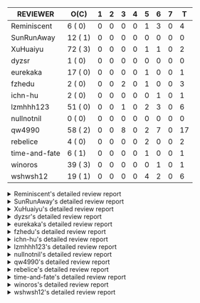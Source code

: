 |   REVIEWER    |  O(C)   | 1 | 2 | 3 | 4 | 5 | 6 | 7 | T  |
|---------------|---------|---|---|---|---|---|---|---|----|
| Reminiscent   |  6 ( 0) | 0 | 0 | 0 | 0 | 1 | 3 | 0 |  4 |
| SunRunAway    | 12 ( 1) | 0 | 0 | 0 | 0 | 0 | 0 | 0 |  0 |
| XuHuaiyu      | 72 ( 3) | 0 | 0 | 0 | 0 | 1 | 1 | 0 |  2 |
| dyzsr         |  1 ( 0) | 0 | 0 | 0 | 0 | 0 | 0 | 0 |  0 |
| eurekaka      | 17 ( 0) | 0 | 0 | 0 | 0 | 1 | 0 | 0 |  1 |
| fzhedu        |  2 ( 0) | 0 | 0 | 2 | 0 | 1 | 0 | 0 |  3 |
| ichn-hu       |  2 ( 0) | 0 | 0 | 0 | 0 | 0 | 1 | 0 |  1 |
| lzmhhh123     | 51 ( 0) | 0 | 0 | 1 | 0 | 2 | 3 | 0 |  6 |
| nullnotnil    |  0 ( 0) | 0 | 0 | 0 | 0 | 0 | 0 | 0 |  0 |
| qw4990        | 58 ( 2) | 0 | 0 | 8 | 0 | 2 | 7 | 0 | 17 |
| rebelice      |  4 ( 0) | 0 | 0 | 0 | 0 | 2 | 0 | 0 |  2 |
| time-and-fate |  6 ( 1) | 0 | 0 | 0 | 0 | 1 | 0 | 0 |  1 |
| winoros       | 39 ( 3) | 0 | 0 | 0 | 0 | 0 | 1 | 0 |  1 |
| wshwsh12      | 19 ( 1) | 0 | 0 | 0 | 0 | 4 | 2 | 0 |  6 |


<details> 
  <summary>Reminiscent's detailed review report</summary> 

## To Be Reviewed

|    REPO    |                                                                     PR                                                                     | C | LASTED  |
|------------|--------------------------------------------------------------------------------------------------------------------------------------------|---|---------|
| tidb/21896 | [planner: fix union doesn't handle collate correctly (#21854)](https://github.com/pingcap/tidb/pull/21896)                                 |   | 111d19h |
| tidb/23474 | [planner: fix inappropriate null flag of null constants (#23457)](https://github.com/pingcap/tidb/pull/23474)                              |   | 19d18h  |
| tidb/23575 | [executor: fix update panic on join having statement (#23554)](https://github.com/pingcap/tidb/pull/23575)                                 |   | 16d21h  |
| tidb/23685 | [planner: fix the issue that planner hints don't work in some batch/point-get plans (#23666)](https://github.com/pingcap/tidb/pull/23685)  |   | 12d16h  |
| tidb/23917 | [planner: fix wrong TableDual plans caused by comparing Binary and Bytes incorrectly (#23860)](https://github.com/pingcap/tidb/pull/23917) |   | 3d23h   |
| tidb/23918 | [planner: fix wrong TableDual plans caused by comparing Binary and Bytes incorrectly (#23860)](https://github.com/pingcap/tidb/pull/23918) |   | 3d23h   |


## Reviewed in Last 7 Days

|    REPO    |                                                                PR                                                                 | C | D |   R   |
|------------|-----------------------------------------------------------------------------------------------------------------------------------|---|---|-------|
| tidb/23838 | [statistics: collect FMSketch when processing index analyze tasks](https://github.com/pingcap/tidb/pull/23838)                    |   | 5 | 5d1h  |
| tidb/23860 | [planner: fix wrong TableDual plans caused by comparing Binary and Bytes incorrectly](https://github.com/pingcap/tidb/pull/23860) |   | 6 | 4h    |
| tidb/23834 | [statistics: print log when tidb marks extended stats as deleted internally](https://github.com/pingcap/tidb/pull/23834)          |   | 6 | 3d18h |
| tidb/23844 | [planner: fix index-out-of-range error when checking only_full_group_by](https://github.com/pingcap/tidb/pull/23844)              |   | 6 | 2d18h |


</details> 


<details> 
  <summary>SunRunAway's detailed review report</summary> 

## To Be Reviewed

|    REPO    |                                                                  PR                                                                   | C | LASTED  |
|------------|---------------------------------------------------------------------------------------------------------------------------------------|---|---------|
| tidb/19178 | [executor: Refactor probe channel](https://github.com/pingcap/tidb/pull/19178)                                                        |   | 241d16h |
| tidb/19807 | [executor: parallel evaluation for hash aggregate distinct](https://github.com/pingcap/tidb/pull/19807)                               |   | 219d11h |
| tidb/19900 | [executor: enable inline projection for sort&topN](https://github.com/pingcap/tidb/pull/19900)                                        | Y | 214d18h |
| tidb/20140 | [expressions: Support `bin-to-uuid` and `uuid-to-bin`](https://github.com/pingcap/tidb/pull/20140)                                    |   | 201d22h |
| tidb/20765 | [planner: support stable result mode](https://github.com/pingcap/tidb/pull/20765)                                                     |   | 160d17h |
| tidb/21207 | [planner: fix the inappropriate out-of-range range estimation rule](https://github.com/pingcap/tidb/pull/21207)                       |   | 139d19h |
| tidb/21834 | [planner: enhanced index range calculation plan](https://github.com/pingcap/tidb/pull/21834)                                          |   | 116d18h |
| tidb/21876 | [planner: bypass the DNF restriction if index merge hint is specified (#20799)](https://github.com/pingcap/tidb/pull/21876)           |   | 114d19h |
| tidb/21878 | [planner: do not push down lock to pointGet/bacthPointGet when selection exists](https://github.com/pingcap/tidb/pull/21878)          |   | 114d18h |
| tidb/21956 | [planner/preprocessor: disallow into-outfile clause in some place](https://github.com/pingcap/tidb/pull/21956)                        |   | 109d23h |
| tidb/22217 | [*: rewrite origin SQL with default DB for SQL bindings (#21275)](https://github.com/pingcap/tidb/pull/22217)                         |   | 95d17h  |
| tidb/22379 | [[experiment] executor: allow aggregation to spill disk when running out of memory quota](https://github.com/pingcap/tidb/pull/22379) |   | 88d19h  |


## Reviewed in Last 7 Days

| REPO | PR | C | D | R |
|------|----|---|---|---|


</details> 


<details> 
  <summary>XuHuaiyu's detailed review report</summary> 

## To Be Reviewed

|     REPO     |                                                                              PR                                                                               | C | LASTED  |
|--------------|---------------------------------------------------------------------------------------------------------------------------------------------------------------|---|---------|
| docs-cn/5619 | [Update data-type-date-and-time.md](https://github.com/pingcap/docs-cn/pull/5619)                                                                             |   | 44d16h  |
| tidb/19900   | [executor: enable inline projection for sort&topN](https://github.com/pingcap/tidb/pull/19900)                                                                | Y | 214d18h |
| docs-cn/5671 | [tidb: Add time format description](https://github.com/pingcap/docs-cn/pull/5671)                                                                             |   | 38d11h  |
| tidb/19957   | [executor: add builtin aggregate function `json_arrayagg`](https://github.com/pingcap/tidb/pull/19957)                                                        | Y | 212d14h |
| tidb/20140   | [expressions: Support `bin-to-uuid` and `uuid-to-bin`](https://github.com/pingcap/tidb/pull/20140)                                                            |   | 201d22h |
| tidb/20790   | [collation: add pinyin collation for chinese charset support](https://github.com/pingcap/tidb/pull/20790)                                                     |   | 159d20h |
| tidb/21064   | [planner, executor: fix cast not check error](https://github.com/pingcap/tidb/pull/21064)                                                                     |   | 147d8h  |
| tidb/21149   | [executor:Add runtime stat for IndexMergeReaderExecutor (#20653)](https://github.com/pingcap/tidb/pull/21149)                                                 |   | 143d14h |
| tidb/21228   | [executor: return the result immediately when combining LIMIT row_count with DISTINCT](https://github.com/pingcap/tidb/pull/21228)                            |   | 139d13h |
| tidb/21304   | [executor: Add the HashAggExec runtime information (#20577)](https://github.com/pingcap/tidb/pull/21304)                                                      |   | 137d12h |
| tidb/21334   | [*: make rollback work on user-defined variables](https://github.com/pingcap/tidb/pull/21334)                                                                 |   | 136d14h |
| tidb/21401   | [expression: incompatibility with MySQL for ADDTIME()](https://github.com/pingcap/tidb/pull/21401)                                                            |   | 132d11h |
| tidb/21536   | [executor: add slow-log file meta cache to avoid repeat read file meta information](https://github.com/pingcap/tidb/pull/21536)                               |   | 125d14h |
| tidb/21564   | [ddl: fix Incorrect behavior of NO_ZERO_DATE when altering table](https://github.com/pingcap/tidb/pull/21564)                                                 |   | 124d15h |
| tidb/21896   | [planner: fix union doesn't handle collate correctly (#21854)](https://github.com/pingcap/tidb/pull/21896)                                                    |   | 111d19h |
| tidb/22131   | [privilege: remove leading and trailing space when create user and role](https://github.com/pingcap/tidb/pull/22131)                                          |   | 101d19h |
| tidb/22163   | [expression: separated arithmeticMinusIntSig](https://github.com/pingcap/tidb/pull/22163)                                                                     |   | 97d13h  |
| tidb/22186   | [executor: fix select into outfile with year type column has no data (#22175)](https://github.com/pingcap/tidb/pull/22186)                                    |   | 96d16h  |
| tidb/22616   | [expression: from_unixtime accept 64-bit integers](https://github.com/pingcap/tidb/pull/22616)                                                                |   | 72d23h  |
| tidb/22617   | [metrics: fix wrong bucket name of coprocessor cache (#22454)](https://github.com/pingcap/tidb/pull/22617)                                                    |   | 72d23h  |
| tidb/22624   | [ planner: not pruning column used by union scan condition (#21640)](https://github.com/pingcap/tidb/pull/22624)                                              |   | 72d17h  |
| tidb/22631   | [executor: refine window processor](https://github.com/pingcap/tidb/pull/22631)                                                                               |   | 70d23h  |
| tidb/22696   | [expression: enable arithmetic Mod push down](https://github.com/pingcap/tidb/pull/22696)                                                                     |   | 67d17h  |
| tidb/22711   | [executor: Fix inline schema name](https://github.com/pingcap/tidb/pull/22711)                                                                                |   | 67d11h  |
| tidb/22722   | [planner, errno: make error code of ErrMixOfGroupFuncAndFields consistent with MySQL](https://github.com/pingcap/tidb/pull/22722)                             |   | 66d20h  |
| tidb/22814   | [expression: fix enum and set type expression in where clause (#22785)](https://github.com/pingcap/tidb/pull/22814)                                           |   | 51d19h  |
| tidb/22908   | [txn: Add txn state's view](https://github.com/pingcap/tidb/pull/22908)                                                                                       |   | 46d20h  |
| tidb/23012   | [executor: fix affected rows of ddls and complete uint tests](https://github.com/pingcap/tidb/pull/23012)                                                     |   | 42d16h  |
| tidb/23152   | [expression: fix wrong error info (#22760)](https://github.com/pingcap/tidb/pull/23152)                                                                       |   | 35d14h  |
| tidb/23196   | [types: fix the bug about the wrong query result for decimal type  (#22507)](https://github.com/pingcap/tidb/pull/23196)                                      |   | 33d18h  |
| tidb/23220   | [Release 4.0](https://github.com/pingcap/tidb/pull/23220)                                                                                                     |   | 33d11h  |
| tidb/23233   | [planner: fix incorrect duration between compare (#22830)](https://github.com/pingcap/tidb/pull/23233)                                                        |   | 32d18h  |
| tidb/23257   | [executor: group_concat aggr panic when session.group_concat_max_len is small (#23131)](https://github.com/pingcap/tidb/pull/23257)                           |   | 31d18h  |
| tidb/23295   | [util, types: don't let SPM be affected by charset (#23161)](https://github.com/pingcap/tidb/pull/23295)                                                      |   | 30d11h  |
| tidb/23335   | [expression: fix unexpected constant fold when year compare string (#23281)](https://github.com/pingcap/tidb/pull/23335)                                      |   | 26d19h  |
| tidb/23336   | [expression: fix unexpected constant fold when year compare string (#23281)](https://github.com/pingcap/tidb/pull/23336)                                      |   | 26d19h  |
| tidb/23347   | [planner: show cast type in EXPLAIN in coptask (#23123)](https://github.com/pingcap/tidb/pull/23347)                                                          |   | 26d18h  |
| tidb/23348   | [planner: show cast type in EXPLAIN in coptask (#23123)](https://github.com/pingcap/tidb/pull/23348)                                                          |   | 26d18h  |
| tidb/23350   | [util/stringutil, util/ranger, planner: use hierarchical separators to simplify the parsing for info of EXPLAIN ](https://github.com/pingcap/tidb/pull/23350) |   | 26d17h  |
| tidb/23368   | [executor, expression: fix the incorrect result of AVG function (#23285)](https://github.com/pingcap/tidb/pull/23368)                                         |   | 25d20h  |
| tidb/23369   | [executor, expression: fix the incorrect result of AVG function (#23285)](https://github.com/pingcap/tidb/pull/23369)                                         |   | 25d20h  |
| tidb/23397   | [expression: fix refine compare constant (#23339)](https://github.com/pingcap/tidb/pull/23397)                                                                |   | 24d17h  |
| tidb/23398   | [expression: fix refine compare constant (#23339)](https://github.com/pingcap/tidb/pull/23398)                                                                |   | 24d17h  |
| tidb/23405   | [domain: remove the exit chan, use context](https://github.com/pingcap/tidb/pull/23405)                                                                       |   | 24d17h  |
| tidb/23433   | [WIP: speed up for slow query logs retrieving ](https://github.com/pingcap/tidb/pull/23433)                                                                   |   | 23d17h  |
| tidb/23474   | [planner: fix inappropriate null flag of null constants (#23457)](https://github.com/pingcap/tidb/pull/23474)                                                 |   | 19d18h  |
| tidb/23487   | [planner: optimize count(distinct a) to count(a) if there is an unique key on a](https://github.com/pingcap/tidb/pull/23487)                                  | Y | 19d14h  |
| tidb/23497   | [expression: Let TiDB use Hyperscan to support multi-pattern-match](https://github.com/pingcap/tidb/pull/23497)                                               |   | 18d22h  |
| tidb/23517   | [*: Add the metric about the SQL with TiFlash Success  (#23426)](https://github.com/pingcap/tidb/pull/23517)                                                  |   | 18d12h  |
| tidb/23562   | [execution: reuse iterator in hash join](https://github.com/pingcap/tidb/pull/23562)                                                                          |   | 17d13h  |
| tidb/23640   | [*: fix the bug about YEAR(0.9) returns NULL instead of 0 in NO_ZERO_DATE mode](https://github.com/pingcap/tidb/pull/23640)                                   |   | 13d13h  |
| tidb/23661   | [expression: Maintain separate scalar function pushdown lists for each engine instead of unified. (#23284)](https://github.com/pingcap/tidb/pull/23661)       |   | 12d20h  |
| tidb/23682   | [executor: fix a panic when batch point get is used for partition table (#23652)](https://github.com/pingcap/tidb/pull/23682)                                 |   | 12d16h  |
| tidb/23683   | [executor: fix a panic when batch point get is used for partition table (#23652)](https://github.com/pingcap/tidb/pull/23683)                                 |   | 12d16h  |
| tidb/23691   | [executor: fix index join on prefix column index (#23678)](https://github.com/pingcap/tidb/pull/23691)                                                        |   | 12d15h  |
| tidb/23705   | [executor: refineArgs() bug fix when compare int with very small decimal (#23694)](https://github.com/pingcap/tidb/pull/23705)                                |   | 12d13h  |
| tidb/23756   | [planner: fix set not null flag for outer join (#23727)](https://github.com/pingcap/tidb/pull/23756)                                                          |   | 11d14h  |
| tidb/23757   | [planner: fix set not null flag for outer join (#23727)](https://github.com/pingcap/tidb/pull/23757)                                                          |   | 11d14h  |
| tidb/23812   | [executor, planner: fix collation for hash join building (#23770)](https://github.com/pingcap/tidb/pull/23812)                                                |   | 10d12h  |
| tidb/23826   | [executor: fix 2nd index dup check after insert ignore on dup update primary (#23814)](https://github.com/pingcap/tidb/pull/23826)                            |   | 9d20h   |
| tidb/23857   | [types: fix type merge about bit type](https://github.com/pingcap/tidb/pull/23857)                                                                            |   | 5d19h   |
| tidb/23862   | [statistics: make the global-level topN more accurate](https://github.com/pingcap/tidb/pull/23862)                                                            |   | 5d17h   |
| tidb/23868   | [store, kv: Add information about async commit/1pc to tidb_last_txn_info (#23833)](https://github.com/pingcap/tidb/pull/23868)                                |   | 5d16h   |
| tidb/23878   | [functions: fix some string function has wrong collation and flag (#23835)](https://github.com/pingcap/tidb/pull/23878)                                       |   | 4d21h   |
| tidb/23879   | [functions: fix some string function has wrong collation and flag (#23835)](https://github.com/pingcap/tidb/pull/23879)                                       |   | 4d21h   |
| tidb/23884   | [Metric: Collect TiKV Read Metric for SLI/SLO](https://github.com/pingcap/tidb/pull/23884)                                                                    |   | 4d19h   |
| tidb/23888   | [executor: fix resource leak of Shuffle Executor.](https://github.com/pingcap/tidb/pull/23888)                                                                |   | 4d18h   |
| tidb/23896   | [executor: fix `show table status` for the database with upper-cased name](https://github.com/pingcap/tidb/pull/23896)                                        |   | 4d17h   |
| tidb/23918   | [planner: fix wrong TableDual plans caused by comparing Binary and Bytes incorrectly (#23860)](https://github.com/pingcap/tidb/pull/23918)                    |   | 3d23h   |
| tidb/23931   | [*: don't allocate SessionIndexUsageCollector when indexUsageLease equals 0](https://github.com/pingcap/tidb/pull/23931)                                      |   | 2d18h   |
| tidb/23935   | [planner, sessionvar: avoid sending same task id to TiFlash (#23747)](https://github.com/pingcap/tidb/pull/23935)                                             |   | 2d13h   |
| tidb/23944   | [go.mod: update `gopsutil` to v3.21.3](https://github.com/pingcap/tidb/pull/23944)                                                                            |   | 14h     |


## Reviewed in Last 7 Days

|     REPO     |                                                  PR                                                   | C | D |   R   |
|--------------|-------------------------------------------------------------------------------------------------------|---|---|-------|
| tidb/23867   | [expression: fix wrong flen infer for bit constant](https://github.com/pingcap/tidb/pull/23867)       |   | 5 | 16h   |
| docs-cn/5835 | [Update 5.0 GA release notes and experimental features](https://github.com/pingcap/docs-cn/pull/5835) |   | 6 | 12d4h |


</details> 


<details> 
  <summary>dyzsr's detailed review report</summary> 

## To Be Reviewed

|    REPO    |                                                             PR                                                             | C | LASTED |
|------------|----------------------------------------------------------------------------------------------------------------------------|---|--------|
| tidb/23559 | [ranger: fix the range construction behavior when the column's type is `YEAR`](https://github.com/pingcap/tidb/pull/23559) |   | 17d14h |


## Reviewed in Last 7 Days

| REPO | PR | C | D | R |
|------|----|---|---|---|


</details> 


<details> 
  <summary>eurekaka's detailed review report</summary> 

## To Be Reviewed

|    REPO    |                                                                         PR                                                                         | C | LASTED  |
|------------|----------------------------------------------------------------------------------------------------------------------------------------------------|---|---------|
| tidb/20877 | [statistics: collect index usage information](https://github.com/pingcap/tidb/pull/20877)                                                          |   | 157d16h |
| docs/5150  | [SPM: update DML SQL Bind and baseline capture description (#5088)](https://github.com/pingcap/docs/pull/5150)                                     |   | 13d15h  |
| tidb/23283 | [util: optimize the performance of restore with db (#22910)](https://github.com/pingcap/tidb/pull/23283)                                           |   | 30d17h  |
| tidb/23316 | [planner: Fix rebuild range for prepared plan](https://github.com/pingcap/tidb/pull/23316)                                                         |   | 27d17h  |
| tidb/23373 | [executor: fix get var expr when session var is hex literal (#23241)](https://github.com/pingcap/tidb/pull/23373)                                  |   | 25d19h  |
| tidb/23543 | [statistics: fix auto analyze log information incomplete (#23522)](https://github.com/pingcap/tidb/pull/23543)                                     |   | 17d18h  |
| tidb/23685 | [planner: fix the issue that planner hints don't work in some batch/point-get plans (#23666)](https://github.com/pingcap/tidb/pull/23685)          |   | 12d16h  |
| tidb/23689 | [planner: fix the panic when we calculate the partition range (#23651)](https://github.com/pingcap/tidb/pull/23689)                                |   | 12d16h  |
| tidb/23705 | [executor: refineArgs() bug fix when compare int with very small decimal (#23694)](https://github.com/pingcap/tidb/pull/23705)                     |   | 12d13h  |
| tidb/23749 | [planner/core: fix a bug during add cast for decimal join key  (#23723)](https://github.com/pingcap/tidb/pull/23749)                               |   | 11d16h  |
| tidb/23756 | [planner: fix set not null flag for outer join (#23727)](https://github.com/pingcap/tidb/pull/23756)                                               |   | 11d14h  |
| tidb/23757 | [planner: fix set not null flag for outer join (#23727)](https://github.com/pingcap/tidb/pull/23757)                                               |   | 11d14h  |
| tidb/23760 | [collation: fix tidb panic when compare string with collation](https://github.com/pingcap/tidb/pull/23760)                                         |   | 11d13h  |
| tidb/23883 | [*: don't allocate SessionIndexUsageCollector when indexUsageLease equals 0 (#23861)](https://github.com/pingcap/tidb/pull/23883)                  |   | 4d20h   |
| tidb/23930 | [planner: make sure that join key type are always the same for mpp join](https://github.com/pingcap/tidb/pull/23930)                               |   | 2d19h   |
| tidb/23938 | [planner,privilege: requires extra privileges for REPLACE and INSERT ON DUPLICATE statements (#23911)](https://github.com/pingcap/tidb/pull/23938) |   | 2d10h   |
| tidb/23939 | [planner,privilege: requires extra privileges for REPLACE and INSERT ON DUPLICATE statements (#23911)](https://github.com/pingcap/tidb/pull/23939) |   | 2d10h   |


## Reviewed in Last 7 Days

|    REPO    |                                                PR                                                | C | D |  R   |
|------------|--------------------------------------------------------------------------------------------------|---|---|------|
| tidb/23718 | [*: add TableSample ID for PhysicalIDToTypeString()](https://github.com/pingcap/tidb/pull/23718) |   | 5 | 7d5h |


</details> 


<details> 
  <summary>fzhedu's detailed review report</summary> 

## To Be Reviewed

|    REPO    |                                                          PR                                                          | C | LASTED |
|------------|----------------------------------------------------------------------------------------------------------------------|---|--------|
| tidb/23749 | [planner/core: fix a bug during add cast for decimal join key  (#23723)](https://github.com/pingcap/tidb/pull/23749) |   | 11d16h |
| tidb/23935 | [planner, sessionvar: avoid sending same task id to TiFlash (#23747)](https://github.com/pingcap/tidb/pull/23935)    |   | 2d13h  |


## Reviewed in Last 7 Days

|    REPO    |                                                          PR                                                          | C | D |   R   |
|------------|----------------------------------------------------------------------------------------------------------------------|---|---|-------|
| tidb/23930 | [planner: make sure that join key type are always the same for mpp join](https://github.com/pingcap/tidb/pull/23930) |   | 3 | 5h    |
| tidb/23747 | [planner, sessionvar: avoid sending same task id to TiFlash](https://github.com/pingcap/tidb/pull/23747)             |   | 3 | 9d1h  |
| tics/1715  | [Do not allow columns with same name in TiFlash's Block](https://github.com/pingcap/tics/pull/1715)                  |   | 5 | 5d22h |


</details> 


<details> 
  <summary>ichn-hu's detailed review report</summary> 

## To Be Reviewed

|    REPO    |                                               PR                                                | C | LASTED |
|------------|-------------------------------------------------------------------------------------------------|---|--------|
| tidb/23857 | [types: fix type merge about bit type](https://github.com/pingcap/tidb/pull/23857)              |   | 5d19h  |
| tidb/23867 | [expression: fix wrong flen infer for bit constant](https://github.com/pingcap/tidb/pull/23867) |   | 5d16h  |


## Reviewed in Last 7 Days

|    REPO    |                                                   PR                                                   | C | D |  R   |
|------------|--------------------------------------------------------------------------------------------------------|---|---|------|
| tidb/23691 | [executor: fix index join on prefix column index (#23678)](https://github.com/pingcap/tidb/pull/23691) |   | 6 | 7d0h |


</details> 


<details> 
  <summary>lzmhhh123's detailed review report</summary> 

## To Be Reviewed

|    REPO    |                                                                             PR                                                                              | C | LASTED  |
|------------|-------------------------------------------------------------------------------------------------------------------------------------------------------------|---|---------|
| tidb/20444 | [expression: add json_merge_patch](https://github.com/pingcap/tidb/pull/20444)                                                                              |   | 179d21h |
| tidb/20465 | [expression: add uuidShortFunction](https://github.com/pingcap/tidb/pull/20465)                                                                             |   | 178d19h |
| tidb/20642 | [executor: modify admin executors to support partitioned table with global index](https://github.com/pingcap/tidb/pull/20642)                               |   | 167d15h |
| tidb/20903 | [planner: fix confused and unnecessary double-projection in plans.](https://github.com/pingcap/tidb/pull/20903)                                             |   | 156d17h |
| tidb/21018 | [planner: don't push down null sensitive join conditions (#19620)](https://github.com/pingcap/tidb/pull/21018)                                              |   | 150d17h |
| tidb/21195 | [brie: integrate lightning to suport IMPORT statement](https://github.com/pingcap/tidb/pull/21195)                                                          |   | 139d22h |
| tidb/21334 | [*: make rollback work on user-defined variables](https://github.com/pingcap/tidb/pull/21334)                                                               |   | 136d14h |
| tidb/21347 | [session: make rollback work on global variables](https://github.com/pingcap/tidb/pull/21347)                                                               |   | 135d19h |
| tidb/21487 | [*: ensure TABLE statement works](https://github.com/pingcap/tidb/pull/21487)                                                                               |   | 129d4h  |
| tidb/21641 | [executor: Fix pessimistic lock doesn't work on the partition table for subquery/joins](https://github.com/pingcap/tidb/pull/21641)                         |   | 122d18h |
| tidb/21651 | [planner: allow filter condition pushing down to IndexScan for prefix index](https://github.com/pingcap/tidb/pull/21651)                                    |   | 122d13h |
| tidb/22126 | [*: add `sys` schema, `sys.SCHEMA_UNUSED_INDEXES` view and `sys.SCHEMA_INDEX_USAGE` view](https://github.com/pingcap/tidb/pull/22126)                       |   | 101d19h |
| tidb/22361 | [table: fix insert into _tidb_rowid panic and rebase it if needed (#22062)](https://github.com/pingcap/tidb/pull/22361)                                     |   | 89d20h  |
| tidb/22372 | [executor: fix SelectForUpdate in decorrelated subquery under pessimistic mode](https://github.com/pingcap/tidb/pull/22372)                                 |   | 89d9h   |
| tidb/22478 | [planner, executor: fix query partition table with global unique index get wrong result](https://github.com/pingcap/tidb/pull/22478)                        |   | 80d13h  |
| tidb/22631 | [executor: refine window processor](https://github.com/pingcap/tidb/pull/22631)                                                                             |   | 70d23h  |
| tidb/22686 | [expression: support enum pushdown](https://github.com/pingcap/tidb/pull/22686)                                                                             |   | 67d22h  |
| tidb/22699 | [brie: add error info column and history backup/restore info in sql](https://github.com/pingcap/tidb/pull/22699)                                            |   | 67d16h  |
| tidb/23001 | [statistics: fix err check](https://github.com/pingcap/tidb/pull/23001)                                                                                     |   | 43d0h   |
| tidb/23022 | [executor: create PipelinedWindowExec based on current implementation and modify the windowProcessor interface](https://github.com/pingcap/tidb/pull/23022) |   | 41d18h  |
| tidb/23149 | [core: support left join and right join for join reorder](https://github.com/pingcap/tidb/pull/23149)                                                       |   | 36d12h  |
| tidb/23257 | [executor: group_concat aggr panic when session.group_concat_max_len is small (#23131)](https://github.com/pingcap/tidb/pull/23257)                         |   | 31d18h  |
| tidb/23283 | [util: optimize the performance of restore with db (#22910)](https://github.com/pingcap/tidb/pull/23283)                                                    |   | 30d17h  |
| tidb/23347 | [planner: show cast type in EXPLAIN in coptask (#23123)](https://github.com/pingcap/tidb/pull/23347)                                                        |   | 26d18h  |
| tidb/23348 | [planner: show cast type in EXPLAIN in coptask (#23123)](https://github.com/pingcap/tidb/pull/23348)                                                        |   | 26d18h  |
| tidb/23368 | [executor, expression: fix the incorrect result of AVG function (#23285)](https://github.com/pingcap/tidb/pull/23368)                                       |   | 25d20h  |
| tidb/23369 | [executor, expression: fix the incorrect result of AVG function (#23285)](https://github.com/pingcap/tidb/pull/23369)                                       |   | 25d20h  |
| tidb/23373 | [executor: fix get var expr when session var is hex literal (#23241)](https://github.com/pingcap/tidb/pull/23373)                                           |   | 25d19h  |
| tidb/23559 | [ranger: fix the range construction behavior when the column's type is `YEAR`](https://github.com/pingcap/tidb/pull/23559)                                  |   | 17d14h  |
| tidb/23655 | [planner, type: remove the prefix 0 in the bit array when we get the BinaryLiteral (#23523)](https://github.com/pingcap/tidb/pull/23655)                    |   | 12d22h  |
| tidb/23656 | [planner, type: remove the prefix 0 in the bit array when we get the BinaryLiteral (#23523)](https://github.com/pingcap/tidb/pull/23656)                    |   | 12d22h  |
| tidb/23660 | [expression: Maintain separate scalar function pushdown lists for each engine instead of unified. (#23284)](https://github.com/pingcap/tidb/pull/23660)     |   | 12d20h  |
| tidb/23661 | [expression: Maintain separate scalar function pushdown lists for each engine instead of unified. (#23284)](https://github.com/pingcap/tidb/pull/23661)     |   | 12d20h  |
| tidb/23703 | [expression: fix approx_percent panic on bit column (#23687)](https://github.com/pingcap/tidb/pull/23703)                                                   |   | 12d14h  |
| tidb/23705 | [executor: refineArgs() bug fix when compare int with very small decimal (#23694)](https://github.com/pingcap/tidb/pull/23705)                              |   | 12d13h  |
| tidb/23714 | [*:Support record statment_history table evicted info](https://github.com/pingcap/tidb/pull/23714)                                                          |   | 12d1h   |
| tidb/23733 | [planner: generate BatchPointGet for hash table partitions](https://github.com/pingcap/tidb/pull/23733)                                                     |   | 11d18h  |
| tidb/23749 | [planner/core: fix a bug during add cast for decimal join key  (#23723)](https://github.com/pingcap/tidb/pull/23749)                                        |   | 11d16h  |
| tidb/23756 | [planner: fix set not null flag for outer join (#23727)](https://github.com/pingcap/tidb/pull/23756)                                                        |   | 11d14h  |
| tidb/23757 | [planner: fix set not null flag for outer join (#23727)](https://github.com/pingcap/tidb/pull/23757)                                                        |   | 11d14h  |
| tidb/23760 | [collation: fix tidb panic when compare string with collation](https://github.com/pingcap/tidb/pull/23760)                                                  |   | 11d13h  |
| tidb/23812 | [executor, planner: fix collation for hash join building (#23770)](https://github.com/pingcap/tidb/pull/23812)                                              |   | 10d12h  |
| tidb/23818 | [*: protect read only noop via tidb_enable_noop_functions](https://github.com/pingcap/tidb/pull/23818)                                                      |   | 10d5h   |
| tidb/23822 | [statistics: feedback not panic when no ndv collected (#23808)](https://github.com/pingcap/tidb/pull/23822)                                                 |   | 9d22h   |
| tidb/23859 | [draft:store/tikv:remove tidb/kv from package tikv/unionstore](https://github.com/pingcap/tidb/pull/23859)                                                  |   | 5d18h   |
| tidb/23871 | [store/tikv: move BufferBatchGetter from tidb/kv to tikv/unionstore](https://github.com/pingcap/tidb/pull/23871)                                            |   | 5d15h   |
| tidb/23902 | [expression: fix comparing year with datetime for equality](https://github.com/pingcap/tidb/pull/23902)                                                     |   | 4d15h   |
| tidb/23926 | [planner: support explain verbose mode](https://github.com/pingcap/tidb/pull/23926)                                                                         |   | 2d21h   |
| tidb/23935 | [planner, sessionvar: avoid sending same task id to TiFlash (#23747)](https://github.com/pingcap/tidb/pull/23935)                                           |   | 2d13h   |
| tidb/23936 | [planner: prevent appending _tidb_rowid to the schema of DataSource](https://github.com/pingcap/tidb/pull/23936)                                            |   | 2d12h   |
| tidb/23939 | [planner,privilege: requires extra privileges for REPLACE and INSERT ON DUPLICATE statements (#23911)](https://github.com/pingcap/tidb/pull/23939)          |   | 2d10h   |


## Reviewed in Last 7 Days

|    REPO    |                                                            PR                                                             | C | D |   R   |
|------------|---------------------------------------------------------------------------------------------------------------------------|---|---|-------|
| tidb/23922 | [planner: fix point-get response's original name](https://github.com/pingcap/tidb/pull/23922)                             |   | 3 | 18h   |
| tidb/23888 | [executor: fix resource leak of Shuffle Executor.](https://github.com/pingcap/tidb/pull/23888)                            |   | 5 | 0h    |
| tidb/23885 | [executor,distsql: clean up useless interface](https://github.com/pingcap/tidb/pull/23885)                                |   | 5 | 0h    |
| tidb/23796 | [tests: make TestIndexLookupMergeJoinHang and TestIssue18068 stable (#23741)](https://github.com/pingcap/tidb/pull/23796) |   | 6 | 5d3h  |
| tidb/23700 | [tikv: distinguish server timeout for TiKV and TiFlash](https://github.com/pingcap/tidb/pull/23700)                       |   | 6 | 6d18h |
| tidb/23844 | [planner: fix index-out-of-range error when checking only_full_group_by](https://github.com/pingcap/tidb/pull/23844)      |   | 6 | 2d19h |


</details> 


<details> 
  <summary>nullnotnil's detailed review report</summary> 

## To Be Reviewed

| REPO | PR | C | LASTED |
|------|----|---|--------|


## Reviewed in Last 7 Days

| REPO | PR | C | D | R |
|------|----|---|---|---|


</details> 


<details> 
  <summary>qw4990's detailed review report</summary> 

## To Be Reviewed

|     REPO     |                                                                             PR                                                                              | C | LASTED  |
|--------------|-------------------------------------------------------------------------------------------------------------------------------------------------------------|---|---------|
| docs-cn/5561 | [Add sql optimization-related docs to toc](https://github.com/pingcap/docs-cn/pull/5561)                                                                    |   | 48d15h  |
| tidb/19029   | [types: fix unexpected NOT_NULL flags](https://github.com/pingcap/tidb/pull/19029)                                                                          |   | 248d22h |
| docs-cn/5785 | [update SPM documentation for DML SQL Bind and baseline capture (#5740)](https://github.com/pingcap/docs-cn/pull/5785)                                      |   | 20d18h  |
| tidb/20708   | [*: separate auto_increment ID allocator from _tidb_rowid allocator](https://github.com/pingcap/tidb/pull/20708)                                            |   | 164d20h |
| tidb/20969   | [executor: Improve the performance of appending not fixed columns](https://github.com/pingcap/tidb/pull/20969)                                              |   | 152d9h  |
| tidb/21018   | [planner: don't push down null sensitive join conditions (#19620)](https://github.com/pingcap/tidb/pull/21018)                                              |   | 150d17h |
| tidb/21149   | [executor:Add runtime stat for IndexMergeReaderExecutor (#20653)](https://github.com/pingcap/tidb/pull/21149)                                               |   | 143d14h |
| tidb/21304   | [executor: Add the HashAggExec runtime information (#20577)](https://github.com/pingcap/tidb/pull/21304)                                                    |   | 137d12h |
| tidb/21318   | [planner, expression: use the range of column types to simplify expressions](https://github.com/pingcap/tidb/pull/21318)                                    |   | 136d19h |
| tidb/21401   | [expression: incompatibility with MySQL for ADDTIME()](https://github.com/pingcap/tidb/pull/21401)                                                          |   | 132d11h |
| tidb/21508   | [execution: fix dayofweek('0000-00-00') behavior](https://github.com/pingcap/tidb/pull/21508)                                                               |   | 128d10h |
| tidb/21876   | [planner: bypass the DNF restriction if index merge hint is specified (#20799)](https://github.com/pingcap/tidb/pull/21876)                                 |   | 114d19h |
| tidb/21887   | [types: support %X %V %W formats for STR_TO_DATE()](https://github.com/pingcap/tidb/pull/21887)                                                             |   | 113d11h |
| tidb/21954   | [planner/cascades: add rule `PushSelDownApply`](https://github.com/pingcap/tidb/pull/21954)                                                                 |   | 109d23h |
| tidb/22146   | [executor: forbid SFU on view](https://github.com/pingcap/tidb/pull/22146)                                                                                  |   | 97d21h  |
| tidb/22217   | [*: rewrite origin SQL with default DB for SQL bindings (#21275)](https://github.com/pingcap/tidb/pull/22217)                                               |   | 95d17h  |
| tidb/22234   | [executor, planner: ON DUPLICATE UPDATE can refer to un-project col (#14412)](https://github.com/pingcap/tidb/pull/22234)                                   |   | 95d15h  |
| tidb/22261   | [time: fix parse datetime won't truncate the reluctant string (#22232)](https://github.com/pingcap/tidb/pull/22261)                                         |   | 94d19h  |
| tidb/22374   | [expression: separated arithmeticIntDivideSig](https://github.com/pingcap/tidb/pull/22374)                                                                  |   | 89d0h   |
| tidb/22415   | [ddl: refactor placement package](https://github.com/pingcap/tidb/pull/22415)                                                                               |   | 85d17h  |
| tidb/22416   | [core: fix subQuery at projection in only_full_group](https://github.com/pingcap/tidb/pull/22416)                                                           | Y | 85d11h  |
| tidb/22541   | [expression: Support builtin function SOUNDEX](https://github.com/pingcap/tidb/pull/22541)                                                                  |   | 75d9h   |
| tidb/22565   | [statistics: fix panic occurs when stats cache inconsistency (#22465)](https://github.com/pingcap/tidb/pull/22565)                                          | Y | 74d17h  |
| tidb/22814   | [expression: fix enum and set type expression in where clause (#22785)](https://github.com/pingcap/tidb/pull/22814)                                         |   | 51d19h  |
| tidb/22862   | [brie: fix the problem that ddl restored by BR via SQL is not replicated to downstream](https://github.com/pingcap/tidb/pull/22862)                         |   | 48d22h  |
| tidb/22923   | [expression: correct constant propagation for collation (#22666)](https://github.com/pingcap/tidb/pull/22923)                                               |   | 46d15h  |
| tidb/22924   | [planner: fix wrong index merge selection (#22825)](https://github.com/pingcap/tidb/pull/22924)                                                             |   | 46d14h  |
| tidb/22984   | [executor: fix logging format of prepared statements (#16062)](https://github.com/pingcap/tidb/pull/22984)                                                  |   | 43d10h  |
| tidb/23022   | [executor: create PipelinedWindowExec based on current implementation and modify the windowProcessor interface](https://github.com/pingcap/tidb/pull/23022) |   | 41d18h  |
| tidb/23152   | [expression: fix wrong error info (#22760)](https://github.com/pingcap/tidb/pull/23152)                                                                     |   | 35d14h  |
| tidb/23196   | [types: fix the bug about the wrong query result for decimal type  (#22507)](https://github.com/pingcap/tidb/pull/23196)                                    |   | 33d18h  |
| tidb/23208   | [statistics, util/ranger: improve selectivity calculation for DNF filters (#18741)](https://github.com/pingcap/tidb/pull/23208)                             |   | 33d16h  |
| tidb/23295   | [util, types: don't let SPM be affected by charset (#23161)](https://github.com/pingcap/tidb/pull/23295)                                                    |   | 30d11h  |
| tidb/23316   | [planner: Fix rebuild range for prepared plan](https://github.com/pingcap/tidb/pull/23316)                                                                  |   | 27d17h  |
| tidb/23373   | [executor: fix get var expr when session var is hex literal (#23241)](https://github.com/pingcap/tidb/pull/23373)                                           |   | 25d19h  |
| tidb/23397   | [expression: fix refine compare constant (#23339)](https://github.com/pingcap/tidb/pull/23397)                                                              |   | 24d17h  |
| tidb/23398   | [expression: fix refine compare constant (#23339)](https://github.com/pingcap/tidb/pull/23398)                                                              |   | 24d17h  |
| tidb/23448   | [wip :execution: parallel build hash table](https://github.com/pingcap/tidb/pull/23448)                                                                     |   | 21d12h  |
| tidb/23590   | [planner, table: optimize the list partition pruner for range query](https://github.com/pingcap/tidb/pull/23590)                                            |   | 16d16h  |
| tidb/23598   | [types: fix collation for binary literal (#23591)](https://github.com/pingcap/tidb/pull/23598)                                                              |   | 16d13h  |
| tidb/23655   | [planner, type: remove the prefix 0 in the bit array when we get the BinaryLiteral (#23523)](https://github.com/pingcap/tidb/pull/23655)                    |   | 12d22h  |
| tidb/23656   | [planner, type: remove the prefix 0 in the bit array when we get the BinaryLiteral (#23523)](https://github.com/pingcap/tidb/pull/23656)                    |   | 12d22h  |
| tidb/23658   | [*: collect transaction write duration/throughput metrics for SLI/SLO (#23462)](https://github.com/pingcap/tidb/pull/23658)                                 |   | 12d22h  |
| tidb/23660   | [expression: Maintain separate scalar function pushdown lists for each engine instead of unified. (#23284)](https://github.com/pingcap/tidb/pull/23660)     |   | 12d20h  |
| tidb/23661   | [expression: Maintain separate scalar function pushdown lists for each engine instead of unified. (#23284)](https://github.com/pingcap/tidb/pull/23661)     |   | 12d20h  |
| tidb/23682   | [executor: fix a panic when batch point get is used for partition table (#23652)](https://github.com/pingcap/tidb/pull/23682)                               |   | 12d16h  |
| tidb/23689   | [planner: fix the panic when we calculate the partition range (#23651)](https://github.com/pingcap/tidb/pull/23689)                                         |   | 12d16h  |
| tidb/23730   | [distsql/*: typo fix for `dispatches`](https://github.com/pingcap/tidb/pull/23730)                                                                          |   | 11d18h  |
| tidb/23733   | [planner: generate BatchPointGet for hash table partitions](https://github.com/pingcap/tidb/pull/23733)                                                     |   | 11d18h  |
| tidb/23796   | [tests: make TestIndexLookupMergeJoinHang and TestIssue18068 stable (#23741)](https://github.com/pingcap/tidb/pull/23796)                                   |   | 10d19h  |
| tidb/23812   | [executor, planner: fix collation for hash join building (#23770)](https://github.com/pingcap/tidb/pull/23812)                                              |   | 10d12h  |
| tidb/23831   | [statistic: solve write write conflicts of mysql.stats_histograms](https://github.com/pingcap/tidb/pull/23831)                                              |   | 9d18h   |
| tidb/23867   | [expression: fix wrong flen infer for bit constant](https://github.com/pingcap/tidb/pull/23867)                                                             |   | 5d16h   |
| tidb/23878   | [functions: fix some string function has wrong collation and flag (#23835)](https://github.com/pingcap/tidb/pull/23878)                                     |   | 4d21h   |
| tidb/23879   | [functions: fix some string function has wrong collation and flag (#23835)](https://github.com/pingcap/tidb/pull/23879)                                     |   | 4d21h   |
| tidb/23918   | [planner: fix wrong TableDual plans caused by comparing Binary and Bytes incorrectly (#23860)](https://github.com/pingcap/tidb/pull/23918)                  |   | 3d23h   |
| tidb/23933   | [planner: append common handle columns into the schema of index merge table plan](https://github.com/pingcap/tidb/pull/23933)                               |   | 2d16h   |
| tidb/23935   | [planner, sessionvar: avoid sending same task id to TiFlash (#23747)](https://github.com/pingcap/tidb/pull/23935)                                           |   | 2d13h   |


## Reviewed in Last 7 Days

|    REPO    |                                                                PR                                                                 | C | D |   R    |
|------------|-----------------------------------------------------------------------------------------------------------------------------------|---|---|--------|
| tidb/23559 | [ranger: fix the range construction behavior when the column's type is `YEAR`](https://github.com/pingcap/tidb/pull/23559)        |   | 3 | 14d19h |
| tidb/23922 | [planner: fix point-get response's original name](https://github.com/pingcap/tidb/pull/23922)                                     |   | 3 | 1d0h   |
| tidb/23674 | [*: add column `End_time` in show analyze status and add related log](https://github.com/pingcap/tidb/pull/23674)                 |   | 3 | 9d22h  |
| tidb/23890 | [statistics: check step overflow when converting a range to points for estimation](https://github.com/pingcap/tidb/pull/23890)    |   | 3 | 1d23h  |
| tidb/23895 | [statistics: add more tests for extended stats](https://github.com/pingcap/tidb/pull/23895)                                       |   | 3 | 1d22h  |
| tidb/23929 | [Revert "*: don't allocate SessionIndexUsageCollector when indexUsageLease equals 0"](https://github.com/pingcap/tidb/pull/23929) |   | 3 | 0h     |
| tidb/23926 | [planner: support explain verbose mode](https://github.com/pingcap/tidb/pull/23926)                                               |   | 3 | 2h     |
| tidb/23862 | [statistics: make the global-level topN more accurate](https://github.com/pingcap/tidb/pull/23862)                                |   | 3 | 2d21h  |
| tidb/23883 | [*: don't allocate SessionIndexUsageCollector when indexUsageLease equals 0 (#23861)](https://github.com/pingcap/tidb/pull/23883) |   | 5 | 0h     |
| tidb/23861 | [*: don't allocate SessionIndexUsageCollector when indexUsageLease equals 0](https://github.com/pingcap/tidb/pull/23861)          |   | 5 | 18h    |
| tidb/23543 | [statistics: fix auto analyze log information incomplete (#23522)](https://github.com/pingcap/tidb/pull/23543)                    |   | 6 | 12d0h  |
| tidb/23718 | [*: add TableSample ID for PhysicalIDToTypeString()](https://github.com/pingcap/tidb/pull/23718)                                  |   | 6 | 6d3h   |
| tidb/23728 | [planner: skip storage engine check for CRAETE VIEW statement](https://github.com/pingcap/tidb/pull/23728)                        |   | 6 | 5d23h  |
| tidb/23733 | [planner: generate BatchPointGet for hash table partitions](https://github.com/pingcap/tidb/pull/23733)                           |   | 6 | 5d22h  |
| tidb/23828 | [executor: do not show extended stats for dropped columns](https://github.com/pingcap/tidb/pull/23828)                            |   | 6 | 3d23h  |
| tidb/23822 | [statistics: feedback not panic when no ndv collected (#23808)](https://github.com/pingcap/tidb/pull/23822)                       |   | 6 | 4d2h   |
| tidb/23834 | [statistics: print log when tidb marks extended stats as deleted internally](https://github.com/pingcap/tidb/pull/23834)          |   | 6 | 3d18h  |


</details> 


<details> 
  <summary>rebelice's detailed review report</summary> 

## To Be Reviewed

|    REPO     |                                                                    PR                                                                     | C | LASTED |
|-------------|-------------------------------------------------------------------------------------------------------------------------------------------|---|--------|
| tidb/23537  | [planner: remove some risky cache operations in the plan builder (#23354)](https://github.com/pingcap/tidb/pull/23537)                    |   | 17d19h |
| parser/1205 | [Implement force_index hint in parser and TiDB](https://github.com/pingcap/parser/pull/1205)                                              |   | 9d17h  |
| tidb/23685  | [planner: fix the issue that planner hints don't work in some batch/point-get plans (#23666)](https://github.com/pingcap/tidb/pull/23685) |   | 12d16h |
| tidb/23836  | [parser, core: Implement force_index hint in parser and TiDB](https://github.com/pingcap/tidb/pull/23836)                                 |   | 9d17h  |


## Reviewed in Last 7 Days

|    REPO    |                                                        PR                                                         | C | D |  R   |
|------------|-------------------------------------------------------------------------------------------------------------------|---|---|------|
| tidb/23674 | [*: add column `End_time` in show analyze status and add related log](https://github.com/pingcap/tidb/pull/23674) |   | 5 | 8d3h |
| tidb/23862 | [statistics: make the global-level topN more accurate](https://github.com/pingcap/tidb/pull/23862)                |   | 5 | 1d0h |


</details> 


<details> 
  <summary>time-and-fate's detailed review report</summary> 

## To Be Reviewed

|    REPO    |                                                               PR                                                               | C | LASTED  |
|------------|--------------------------------------------------------------------------------------------------------------------------------|---|---------|
| tidb/20877 | [statistics: collect index usage information](https://github.com/pingcap/tidb/pull/20877)                                      |   | 157d16h |
| tidb/22416 | [core: fix subQuery at projection in only_full_group](https://github.com/pingcap/tidb/pull/22416)                              | Y | 85d11h  |
| tidb/23733 | [planner: generate BatchPointGet for hash table partitions](https://github.com/pingcap/tidb/pull/23733)                        |   | 11d18h  |
| tidb/23890 | [statistics: check step overflow when converting a range to points for estimation](https://github.com/pingcap/tidb/pull/23890) |   | 4d18h   |
| tidb/23895 | [statistics: add more tests for extended stats](https://github.com/pingcap/tidb/pull/23895)                                    |   | 4d17h   |
| tidb/23933 | [planner: append common handle columns into the schema of index merge table plan](https://github.com/pingcap/tidb/pull/23933)  |   | 2d16h   |


## Reviewed in Last 7 Days

|    REPO    |                                                   PR                                                   | C | D |   R   |
|------------|--------------------------------------------------------------------------------------------------------|---|---|-------|
| tidb/23828 | [executor: do not show extended stats for dropped columns](https://github.com/pingcap/tidb/pull/23828) |   | 5 | 4d21h |


</details> 


<details> 
  <summary>winoros's detailed review report</summary> 

## To Be Reviewed

|     REPO     |                                                                              PR                                                                               | C | LASTED  |
|--------------|---------------------------------------------------------------------------------------------------------------------------------------------------------------|---|---------|
| tidb/19957   | [executor: add builtin aggregate function `json_arrayagg`](https://github.com/pingcap/tidb/pull/19957)                                                        | Y | 212d14h |
| docs-cn/5916 | [sql-statements, information-schema: add `END_TIME` field for table `ANALYZE_STATUS`](https://github.com/pingcap/docs-cn/pull/5916)                           |   | 10d17h  |
| tidb/20765   | [planner: support stable result mode](https://github.com/pingcap/tidb/pull/20765)                                                                             |   | 160d17h |
| tidb/20877   | [statistics: collect index usage information](https://github.com/pingcap/tidb/pull/20877)                                                                     |   | 157d16h |
| tidb/21018   | [planner: don't push down null sensitive join conditions (#19620)](https://github.com/pingcap/tidb/pull/21018)                                                |   | 150d17h |
| tidb/21207   | [planner: fix the inappropriate out-of-range range estimation rule](https://github.com/pingcap/tidb/pull/21207)                                               |   | 139d19h |
| tidb/21487   | [*: ensure TABLE statement works](https://github.com/pingcap/tidb/pull/21487)                                                                                 |   | 129d4h  |
| tidb/21876   | [planner: bypass the DNF restriction if index merge hint is specified (#20799)](https://github.com/pingcap/tidb/pull/21876)                                   |   | 114d19h |
| tidb/21954   | [planner/cascades: add rule `PushSelDownApply`](https://github.com/pingcap/tidb/pull/21954)                                                                   |   | 109d23h |
| tidb/22181   | [planner, expression: fix error when using IN combined with subquery (#22080)](https://github.com/pingcap/tidb/pull/22181)                                    |   | 96d17h  |
| tidb/22416   | [core: fix subQuery at projection in only_full_group](https://github.com/pingcap/tidb/pull/22416)                                                             | Y | 85d11h  |
| tidb/22504   | [*:Fix the fetchHotRegion bug that the count always zero](https://github.com/pingcap/tidb/pull/22504)                                                         |   | 77d19h  |
| tidb/22565   | [statistics: fix panic occurs when stats cache inconsistency (#22465)](https://github.com/pingcap/tidb/pull/22565)                                            | Y | 74d17h  |
| tidb/22624   | [ planner: not pruning column used by union scan condition (#21640)](https://github.com/pingcap/tidb/pull/22624)                                              |   | 72d17h  |
| tidb/22923   | [expression: correct constant propagation for collation (#22666)](https://github.com/pingcap/tidb/pull/22923)                                                 |   | 46d15h  |
| tidb/23208   | [statistics, util/ranger: improve selectivity calculation for DNF filters (#18741)](https://github.com/pingcap/tidb/pull/23208)                               |   | 33d16h  |
| tidb/23215   | [Privileges: fix delete privilege check wrongly (#22971)](https://github.com/pingcap/tidb/pull/23215)                                                         |   | 33d14h  |
| tidb/23233   | [planner: fix incorrect duration between compare (#22830)](https://github.com/pingcap/tidb/pull/23233)                                                        |   | 32d18h  |
| tidb/23347   | [planner: show cast type in EXPLAIN in coptask (#23123)](https://github.com/pingcap/tidb/pull/23347)                                                          |   | 26d18h  |
| tidb/23348   | [planner: show cast type in EXPLAIN in coptask (#23123)](https://github.com/pingcap/tidb/pull/23348)                                                          |   | 26d18h  |
| tidb/23350   | [util/stringutil, util/ranger, planner: use hierarchical separators to simplify the parsing for info of EXPLAIN ](https://github.com/pingcap/tidb/pull/23350) |   | 26d17h  |
| tidb/23365   | [planner: fix a bug that point get plan returns wrong column name](https://github.com/pingcap/tidb/pull/23365)                                                |   | 25d22h  |
| tidb/23373   | [executor: fix get var expr when session var is hex literal (#23241)](https://github.com/pingcap/tidb/pull/23373)                                             |   | 25d19h  |
| tidb/23474   | [planner: fix inappropriate null flag of null constants (#23457)](https://github.com/pingcap/tidb/pull/23474)                                                 |   | 19d18h  |
| tidb/23537   | [planner: remove some risky cache operations in the plan builder (#23354)](https://github.com/pingcap/tidb/pull/23537)                                        |   | 17d19h  |
| tidb/23543   | [statistics: fix auto analyze log information incomplete (#23522)](https://github.com/pingcap/tidb/pull/23543)                                                |   | 17d18h  |
| tidb/23598   | [types: fix collation for binary literal (#23591)](https://github.com/pingcap/tidb/pull/23598)                                                                |   | 16d13h  |
| tidb/23655   | [planner, type: remove the prefix 0 in the bit array when we get the BinaryLiteral (#23523)](https://github.com/pingcap/tidb/pull/23655)                      |   | 12d22h  |
| tidb/23656   | [planner, type: remove the prefix 0 in the bit array when we get the BinaryLiteral (#23523)](https://github.com/pingcap/tidb/pull/23656)                      |   | 12d22h  |
| tidb/23683   | [executor: fix a panic when batch point get is used for partition table (#23652)](https://github.com/pingcap/tidb/pull/23683)                                 |   | 12d16h  |
| tidb/23689   | [planner: fix the panic when we calculate the partition range (#23651)](https://github.com/pingcap/tidb/pull/23689)                                           |   | 12d16h  |
| tidb/23772   | [tablecodec: fix text type decode for old row format (#23751)](https://github.com/pingcap/tidb/pull/23772)                                                    |   | 11d11h  |
| tidb/23831   | [statistic: solve write write conflicts of mysql.stats_histograms](https://github.com/pingcap/tidb/pull/23831)                                                |   | 9d18h   |
| tidb/23849   | [ddl: tidb panic while query hash partition table with is null condition](https://github.com/pingcap/tidb/pull/23849)                                         |   | 6d13h   |
| tidb/23883   | [*: don't allocate SessionIndexUsageCollector when indexUsageLease equals 0 (#23861)](https://github.com/pingcap/tidb/pull/23883)                             |   | 4d20h   |
| tidb/23895   | [statistics: add more tests for extended stats](https://github.com/pingcap/tidb/pull/23895)                                                                   |   | 4d17h   |
| tidb/23917   | [planner: fix wrong TableDual plans caused by comparing Binary and Bytes incorrectly (#23860)](https://github.com/pingcap/tidb/pull/23917)                    |   | 3d23h   |
| tidb/23918   | [planner: fix wrong TableDual plans caused by comparing Binary and Bytes incorrectly (#23860)](https://github.com/pingcap/tidb/pull/23918)                    |   | 3d23h   |
| tidb/23946   | [planner: fix visit info for grant/revoke](https://github.com/pingcap/tidb/pull/23946)                                                                        |   | 6h      |


## Reviewed in Last 7 Days

|    REPO    |                                                                PR                                                                 | C | D | R  |
|------------|-----------------------------------------------------------------------------------------------------------------------------------|---|---|----|
| tidb/23860 | [planner: fix wrong TableDual plans caused by comparing Binary and Bytes incorrectly](https://github.com/pingcap/tidb/pull/23860) |   | 6 | 3h |


</details> 


<details> 
  <summary>wshwsh12's detailed review report</summary> 

## To Be Reviewed

|    REPO    |                                                               PR                                                               | C | LASTED  |
|------------|--------------------------------------------------------------------------------------------------------------------------------|---|---------|
| tidb/19807 | [executor: parallel evaluation for hash aggregate distinct](https://github.com/pingcap/tidb/pull/19807)                        |   | 219d11h |
| tidb/19957 | [executor: add builtin aggregate function `json_arrayagg`](https://github.com/pingcap/tidb/pull/19957)                         | Y | 212d14h |
| tidb/21487 | [*: ensure TABLE statement works](https://github.com/pingcap/tidb/pull/21487)                                                  |   | 129d4h  |
| tidb/21887 | [types: support %X %V %W formats for STR_TO_DATE()](https://github.com/pingcap/tidb/pull/21887)                                |   | 113d11h |
| tidb/22378 | [executor: vectorize hash aggregate](https://github.com/pingcap/tidb/pull/22378)                                               |   | 88d19h  |
| tidb/22628 | [executor: Improve max/min window function with deque-based sliding window](https://github.com/pingcap/tidb/pull/22628)        |   | 71d23h  |
| tidb/22686 | [expression: support enum pushdown](https://github.com/pingcap/tidb/pull/22686)                                                |   | 67d22h  |
| tidb/23336 | [expression: fix unexpected constant fold when year compare string (#23281)](https://github.com/pingcap/tidb/pull/23336)       |   | 26d19h  |
| tidb/23347 | [planner: show cast type in EXPLAIN in coptask (#23123)](https://github.com/pingcap/tidb/pull/23347)                           |   | 26d18h  |
| tidb/23348 | [planner: show cast type in EXPLAIN in coptask (#23123)](https://github.com/pingcap/tidb/pull/23348)                           |   | 26d18h  |
| tidb/23368 | [executor, expression: fix the incorrect result of AVG function (#23285)](https://github.com/pingcap/tidb/pull/23368)          |   | 25d20h  |
| tidb/23369 | [executor, expression: fix the incorrect result of AVG function (#23285)](https://github.com/pingcap/tidb/pull/23369)          |   | 25d20h  |
| tidb/23397 | [expression: fix refine compare constant (#23339)](https://github.com/pingcap/tidb/pull/23397)                                 |   | 24d17h  |
| tidb/23398 | [expression: fix refine compare constant (#23339)](https://github.com/pingcap/tidb/pull/23398)                                 |   | 24d17h  |
| tidb/23519 | [executor: check privilege before adding](https://github.com/pingcap/tidb/pull/23519)                                          |   | 18d0h   |
| tidb/23705 | [executor: refineArgs() bug fix when compare int with very small decimal (#23694)](https://github.com/pingcap/tidb/pull/23705) |   | 12d13h  |
| tidb/23760 | [collation: fix tidb panic when compare string with collation](https://github.com/pingcap/tidb/pull/23760)                     |   | 11d13h  |
| tidb/23866 | [executor,kv: support timebounded staleness transaction](https://github.com/pingcap/tidb/pull/23866)                           |   | 5d16h   |
| tidb/23876 | [executor: fix scope ambiguity of joinResult](https://github.com/pingcap/tidb/pull/23876)                                      |   | 5d10h   |


## Reviewed in Last 7 Days

|    REPO    |                                                           PR                                                            | C | D |   R   |
|------------|-------------------------------------------------------------------------------------------------------------------------|---|---|-------|
| tidb/23915 | [expression: Implementation of Vitess hashing algorithm. (#23493)](https://github.com/pingcap/tidb/pull/23915)          |   | 5 | 0h    |
| tidb/23878 | [functions: fix some string function has wrong collation and flag (#23835)](https://github.com/pingcap/tidb/pull/23878) |   | 5 | 3h    |
| tidb/23879 | [functions: fix some string function has wrong collation and flag (#23835)](https://github.com/pingcap/tidb/pull/23879) |   | 5 | 3h    |
| tidb/23835 | [functions: fix some string function has wrong collation and flag](https://github.com/pingcap/tidb/pull/23835)          |   | 5 | 4d18h |
| tidb/23823 | [plugin: fix audit plugin will cause tidb panic (#23803)](https://github.com/pingcap/tidb/pull/23823)                   |   | 6 | 3d21h |
| tidb/23819 | [plugin: fix audit plugin will cause tidb panic (#23803)](https://github.com/pingcap/tidb/pull/23819)                   |   | 6 | 4d2h  |


</details> 

